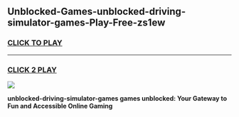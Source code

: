 
## Unblocked-Games-unblocked-driving-simulator-games-Play-Free-zs1ew
<h3>
<a href="https://premium76.site?title=unblocked-driving-simulator-games&ref=15A">CLICK TO PLAY</a></h3>
<hr>

<h3>
<a href="https://premium76.site?title=unblocked-driving-simulator-games&ref=15A">CLICK 2 PLAY</a>
  
</h3>

<a href="https://premium76.site?title=unblocked-driving-simulator-games&ref=15A"><img src="https://clearcache.store/games.png"></a>


**unblocked-driving-simulator-games games unblocked: Your Gateway to Fun and Accessible Online Gaming**
